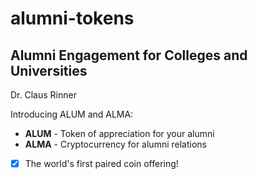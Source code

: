 # alumni-tokens
## Alumni Engagement for Colleges and Universities
Dr. Claus Rinner

Introducing ALUM and ALMA: 

- **ALUM** - Token of appreciation for your alumni
- **ALMA** - Cryptocurrency for alumni relations

- [x] The world's first paired coin offering!

